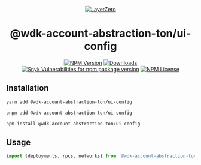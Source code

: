 <p align="center">
  <a href="https://layerzero.network">
    <img alt="LayerZero" style="max-width: 500px" src="https://d3a2dpnnrypp5h.cloudfront.net/bridge-app/lz.png"/>
  </a>
</p>

<h1 align="center">@wdk-account-abstraction-ton/ui-config</h1>

<!-- The badges section -->
<p align="center">
  <!-- Shields.io NPM published package version -->
  <a href="https://www.npmjs.com/package/@wdk-account-abstraction-ton/ui-config"><img alt="NPM Version" src="https://img.shields.io/npm/v/@wdk-account-abstraction-ton/ui-config"/></a>
  <!-- Shields.io NPM downloads -->
  <a href="https://www.npmjs.com/package/@wdk-account-abstraction-ton/ui-config"><img alt="Downloads" src="https://img.shields.io/npm/dm/@wdk-account-abstraction-ton/ui-config"/></a>
  <!-- Shields.io vulnerabilities -->
  <a href="https://www.npmjs.com/package/@wdk-account-abstraction-ton/ui-config"><img alt="Snyk Vulnerabilities for npm package version" src="https://img.shields.io/snyk/vulnerabilities/npm/@wdk-account-abstraction-ton/ui-config"/></a>
  <!-- Shields.io license badge -->
  <a href="https://www.npmjs.com/package/@wdk-account-abstraction-ton/ui-config"><img alt="NPM License" src="https://img.shields.io/npm/l/@wdk-account-abstraction-ton/ui-config"/></a>
</p>

## Installation

```bash
yarn add @wdk-account-abstraction-ton/ui-config

pnpm add @wdk-account-abstraction-ton/ui-config

npm install @wdk-account-abstraction-ton/ui-config
```

## Usage

```typescript
import {deployments, rpcs, networks} from '@wdk-account-abstraction-ton/ui-config';
```
